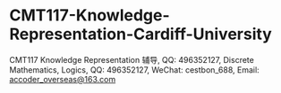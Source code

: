 # CMT117-Knowledge-Representation-Cardiff-University
CMT117 Knowledge Representation 辅导, QQ: 496352127, Discrete Mathematics, Logics, QQ: 496352127, WeChat: cestbon_688, Email: accoder_overseas@163.com
